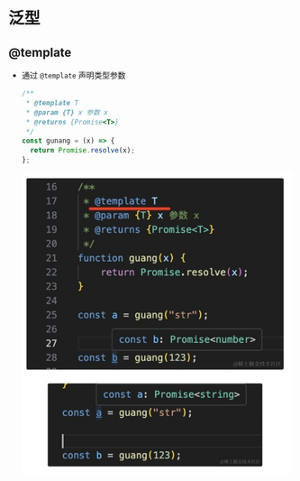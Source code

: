 # 泛型

## @template

+ 通过 `@template` 声明类型参数

  ```js
  /**
   * @template T
   * @param {T} x 参数 x
   * @returns {Promise<T>}
   */
  const gunang = (x) => {
    return Promise.resolve(x);
  };
  ```

  ![alt text](images/泛型.png)
